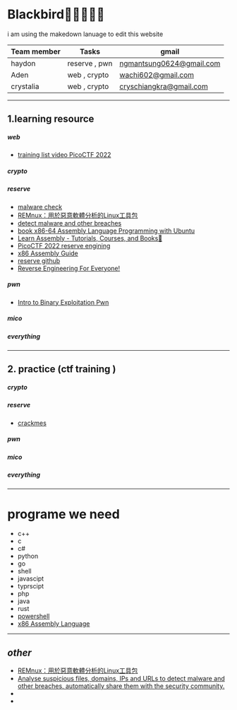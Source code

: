 # Blackbird🦅🦅🦅🦅🦅


i am using the makedown lanuage to edit this website 




| Team member | Tasks | gmail |
|----------|----------|----------|
| haydon    | reserve , pwn      | ngmantsung0624@gmail.com     |
| Aden      | web , crypto    | wachi602@gmail.com     |
| crystalia      | web , crypto    | cryschiangkra@gmail.com     |










***
## 1.learning resource
##### *web* 
+ [training list video PicoCTF 2022 ](https://www.youtube.com/watch?v=fLUyyhE1rFk&list=PL1H1sBF1VAKXlstTqPdp9L-CfyGoAu80J&index=2)
##### *crypto*
##### *reserve* 

+ [malware check ](https://vx-underground.org)
+ [REMnux：用於惡意軟體分析的Linux工具包](https://docs.remnux.org/install-distro/install-from-scratch)
+ [detect malware and other breaches](https://www.virustotal.com/gui/home/upload)
+ [book x86-64 Assembly Language Programming with Ubuntu](http://www.egr.unlv.edu/~ed/assembly64.pdf)
+ [Learn Assembly - Tutorials, Courses, and Books📕](https://gitconnected.com/learn/assembly-language)
+ [PicoCTF 2022 reserve engining ](https://www.youtube.com/watch?v=1OdYAzk5fGE&list=PL1H1sBF1VAKUp9mElvX079qK3UNI2b3ek)
+ [x86 Assembly Guide](https://www.cs.virginia.edu/~evans/cs216/guides/x86.html)
+ [reserve github ](https://github.com/mytechnotalent/Reverse-Engineering)
+ [Reverse Engineering For Everyone!](https://0xinfection.github.io/reversing/)
##### *pwn*
+ [Intro to Binary Exploitation Pwn](https://www.youtube.com/watch?v=wa3sMSdLyHw&list=PLHUKi1UlEgOIc07Rfk2Jgb5fZbxDPec94)
##### *mico* 
##### *everything*



***
## 2. **practice (ctf training )**
##### *crypto*
##### *reserve* 
+ [crackmes](https://crackmes.one/lasts/1)
##### *pwn*
##### *mico* 
##### *everything*

***
# programe we need 
+ c++
+ c
+ c#
+ python 
+ go
+ shell 
+ javascipt 
+ typrscipt 
+ php
+ java
+ rust
+ [powershell](https://www.youtube.com/watch?v=TUNNmVeyjW0&list=PL1H1sBF1VAKXqO_N3ZNP0aL15miJcUhw7)
+  [x86 Assembly Language ](https://www.youtube.com/watch?v=wLXIWKUWpSs&list=PLmxT2pVYo5LB5EzTPZGfFN0c2GDiSXgQe&index=1)




***
## *other*
+ [REMnux：用於惡意軟體分析的Linux工具包](https://docs.remnux.org/install-distro/install-from-scratch)
+ [Analyse suspicious files, domains, IPs and URLs to detect malware and other breaches, automatically share them with the security community.](https://www.virustotal.com/gui/home/upload)
+
+
